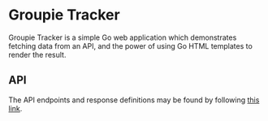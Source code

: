 # Groupie Tracker

Groupie Tracker is a simple Go web application which demonstrates fetching data from an API, and the power of using Go HTML templates to render the result.

## API

The API endpoints and response definitions may be found by following [this link](https://groupietrackers.herokuapp.com/api).
